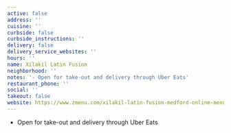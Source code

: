 ```yaml
---
active: false
address: ''
cuisine: ''
curbside: false
curbside_instructions: ''
delivery: false
delivery_service_websites: ''
hours: ''
name: Xilakil Latin Fusion
neighborhood: ''
notes: '- Open for take-out and delivery through Uber Eats'
restaurant_phone: ''
social: ''
takeout: false
website: https://www.zmenu.com/xilakil-latin-fusion-medford-online-menu/
---
```


- Open for take-out and delivery through Uber Eats